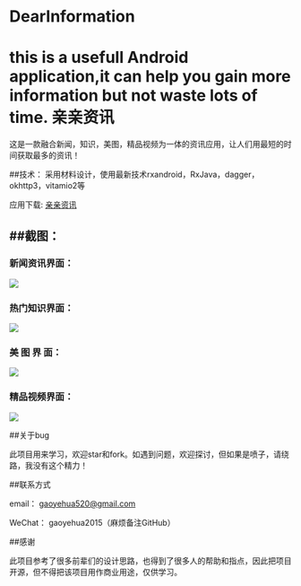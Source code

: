 # DearInformation
this is a usefull Android application,it can help you gain more information but not waste lots of time.
亲亲资讯
===
这是一款融合新闻，知识，美图，精品视频为一体的资讯应用，让人们用最短的时间获取最多的资讯！

##技术： 采用材料设计，使用最新技术rxandroid，RxJava，dagger，okhttp3，vitamio2等

应用下载:
  [亲亲资讯](http://fir.im/cykw)

##截图：
--------

### 新闻资讯界面：
  
  ![](https://github.com/gaoyehua/DearInformation/blob/master/shortcut/Screenshot_2016-11-15-12-01-00.png)
  
###  热门知识界面：
  
  ![](https://github.com/gaoyehua/DearInformation/blob/master/shortcut/Screenshot_2016-11-15-12-01-13.png)
  
###  美 图 界 面：
  
  ![](https://github.com/gaoyehua/DearInformation/blob/master/shortcut/Screenshot_2016-11-15-12-01-24.png)
  
###  精品视频界面：
  
  ![](https://github.com/gaoyehua/DearInformation/blob/master/shortcut/Screenshot_2016-11-15-12-01-38.png)
  

##关于bug

此项目用来学习，欢迎star和fork。如遇到问题，欢迎探讨，但如果是喷子，请绕路，我没有这个精力！

##联系方式

email： gaoyehua520@gmail.com

WeChat： gaoyehua2015（麻烦备注GitHub）

##感谢

此项目参考了很多前辈们的设计思路，也得到了很多人的帮助和指点，因此把项目开源，但不得把该项目用作商业用途，仅供学习。
